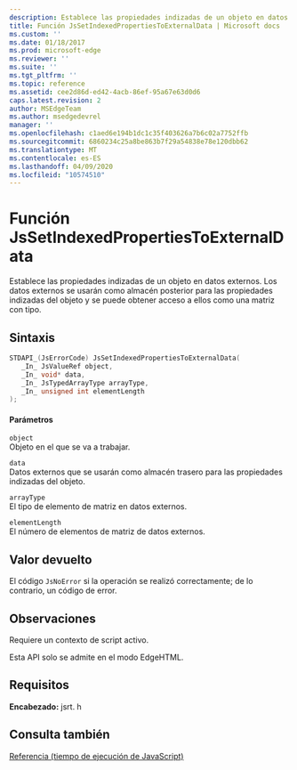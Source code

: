 ```yaml
---
description: Establece las propiedades indizadas de un objeto en datos externos. Los datos externos se usarán como almacén posterior para las propiedades indizadas del objeto y se puede obtener acceso a ellos como una matriz con tipo.
title: Función JsSetIndexedPropertiesToExternalData | Microsoft docs
ms.custom: ''
ms.date: 01/18/2017
ms.prod: microsoft-edge
ms.reviewer: ''
ms.suite: ''
ms.tgt_pltfrm: ''
ms.topic: reference
ms.assetid: cee2d86d-ed42-4acb-86ef-95a67e63d0d6
caps.latest.revision: 2
author: MSEdgeTeam
ms.author: msedgedevrel
manager: ''
ms.openlocfilehash: c1aed6e194b1dc1c35f403626a7b6c02a7752ffb
ms.sourcegitcommit: 6860234c25a8be863b7f29a54838e78e120dbb62
ms.translationtype: MT
ms.contentlocale: es-ES
ms.lasthandoff: 04/09/2020
ms.locfileid: "10574510"
---
```

# Función JsSetIndexedPropertiesToExternalData
Establece las propiedades indizadas de un objeto en datos externos. Los datos externos se usarán como almacén posterior para las propiedades indizadas del objeto y se puede obtener acceso a ellos como una matriz con tipo.  
  
## Sintaxis  
  
```cpp  
STDAPI_(JsErrorCode) JsSetIndexedPropertiesToExternalData(  
   _In_ JsValueRef object,  
   _In_ void* data,  
   _In_ JsTypedArrayType arrayType,  
   _In_ unsigned int elementLength  
);  
```  
  
#### Parámetros  
 `object`  
 Objeto en el que se va a trabajar.  
  
 `data`  
 Datos externos que se usarán como almacén trasero para las propiedades indizadas del objeto.  
  
 `arrayType`  
 El tipo de elemento de matriz en datos externos.  
  
 `elementLength`  
 El número de elementos de matriz de datos externos.  
  
## Valor devuelto  
 El código `JsNoError` si la operación se realizó correctamente; de lo contrario, un código de error.  
  
## Observaciones  
 Requiere un contexto de script activo.  
  
 Esta API solo se admite en el modo EdgeHTML.  
  
## Requisitos  
 **Encabezado:** jsrt. h  
  
## Consulta también  
 [Referencia (tiempo de ejecución de JavaScript)](../chakra-hosting/reference-javascript-runtime.md)
